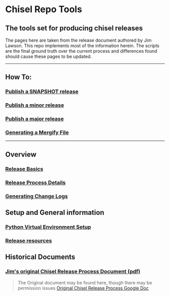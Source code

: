 # Chisel Repo Tools

## The tools set for producing chisel releases

The pages here are taken from the release document authored by Jim Lawson. This repo implements most of the information
herein. The scripts are the final ground truth over the current process and differences found should cause these pages
to be updated.

---

## How To:

### [Publish a SNAPSHOT release](publish_snapshots.md)

### [Publish a minor release](publish_minor_release.md)

### [Publish a major release](publish_major_release.md)

### [Generating a Mergify File](generate_mergify.md)

---

## Overview

### [Release Basics](release_basics.md)

### [Release Process Details](release_process_details.md)

### [Generating Change Logs](generate_changelog.md)

## Setup and General information

### [Python Virtual Environment Setup](python_venv_setup.md)

### [Release resources](resources.md)

## Historical Documents

### [Jim's original Chisel Release Process Document (pdf)](pdfs/ChiselReleaseProcess.pdf)

> The Original document may be found here, though there may be permission issues
[Original Chisel Release Process Google Doc](https://docs.google.com/document/d/1Q-sAMiSzmoTC5L4IZYy5u7wYz-LW2gZCUFjmhM_CBPY/edit?ts=5efa6336#)
